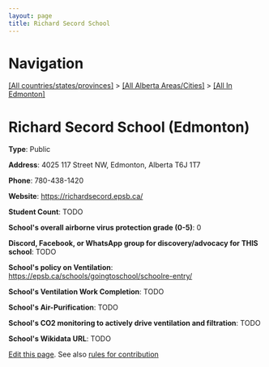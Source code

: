 ```yaml
---
layout: page
title: Richard Secord School
---
```

# Navigation

[[All countries/states/provinces]](../../..) > [[All Alberta Areas/Cities]](../..) > [[All In Edmonton]](..)

# Richard Secord School (Edmonton)

**Type**: Public

**Address**: 4025 117 Street NW, Edmonton, Alberta T6J 1T7

**Phone**: 780-438-1420

**Website**: <https://richardsecord.epsb.ca/>

**Student Count**: TODO

**School's overall airborne virus protection grade (0-5)**: 0

**Discord, Facebook, or WhatsApp group for discovery/advocacy for THIS school**: TODO

**School's policy on Ventilation**: <https://epsb.ca/schools/goingtoschool/schoolre-entry/>

**School's Ventilation Work Completion**: TODO

**School's Air-Purification**: TODO

**School's CO2 monitoring to actively drive ventilation and filtration**: TODO

**School's Wikidata URL**: TODO


[Edit this page](https://github.com/ventilate-schools/AB/edit/main/./Edmonton/Richard_Secord_School.md). See also [rules for contribution](../../../contribution-rules/)